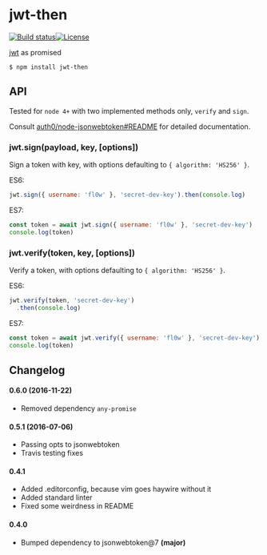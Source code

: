 # jwt-then

[![Build status][travis-image]][travis-url][![License][license-image]][license-url]

[jwt](https://github.com/auth0/node-jsonwebtoken) as promised

`$ npm install jwt-then`

## API

Tested for `node 4+` with two implemented methods only, `verify` and `sign`.

Consult [auth0/node-jsonwebtoken#README](https://github.com/auth0/node-jsonwebtoken) for detailed documentation.

### jwt.sign(payload, key, [options])

Sign a token with key, with options defaulting to `{ algorithm: 'HS256' }`.

ES6:

```js
jwt.sign({ username: 'fl0w' }, 'secret-dev-key').then(console.log)
```

ES7:

```js
const token = await jwt.sign({ username: 'fl0w' }, 'secret-dev-key')
console.log(token)
```

### jwt.verify(token, key, [options])

Verify a token, with options defaulting to `{ algorithm: 'HS256' }`.

ES6:

```js
jwt.verify(token, 'secret-dev-key')
  .then(console.log)
```

ES7:

```js
const token = await jwt.verify({ username: 'fl0w' }, 'secret-dev-key')
console.log(token)
```

## Changelog

#### 0.6.0 (2016-11-22)
 * Removed dependency `any-promise`

#### 0.5.1 (2016-07-06)
 * Passing opts to jsonwebtoken
 * Travis testing fixes

#### 0.4.1
 * Added .editorconfig, because vim goes haywire without it
 * Added standard linter
 * Fixed some weirdness in README

#### 0.4.0
 * Bumped dependency to jsonwebtoken@7 **(major)**

[travis-image]: https://img.shields.io/travis/fl0w/jwt-then.svg?style=flat-square
[travis-url]: https://travis-ci.org/fl0w/jwt-then
[license-image]: http://img.shields.io/npm/l/jwt-then.svg?style=flat-square
[license-url]: LICENSE

